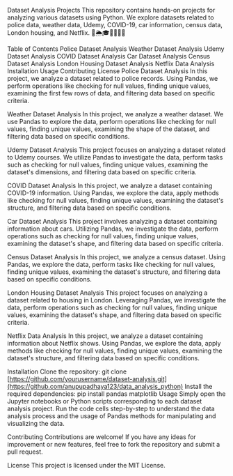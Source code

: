 Dataset Analysis Projects
This repository contains hands-on projects for analyzing various datasets using Python. We explore datasets related to police data, weather data, Udemy, COVID-19, car information, census data, London housing, and Netflix. 🚓🌦️🎓🦠🚗🏢🍿

Table of Contents
Police Dataset Analysis
Weather Dataset Analysis
Udemy Dataset Analysis
COVID Dataset Analysis
Car Dataset Analysis
Census Dataset Analysis
London Housing Dataset Analysis
Netflix Data Analysis
Installation
Usage
Contributing
License
Police Dataset Analysis
In this project, we analyze a dataset related to police records. Using Pandas, we perform operations like checking for null values, finding unique values, examining the first few rows of data, and filtering data based on specific criteria.

Weather Dataset Analysis
In this project, we analyze a weather dataset. We use Pandas to explore the data, perform operations like checking for null values, finding unique values, examining the shape of the dataset, and filtering data based on specific conditions.

Udemy Dataset Analysis
This project focuses on analyzing a dataset related to Udemy courses. We utilize Pandas to investigate the data, perform tasks such as checking for null values, finding unique values, examining the dataset's dimensions, and filtering data based on specific criteria.

COVID Dataset Analysis
In this project, we analyze a dataset containing COVID-19 information. Using Pandas, we explore the data, apply methods like checking for null values, finding unique values, examining the dataset's structure, and filtering data based on specific conditions.

Car Dataset Analysis
This project involves analyzing a dataset containing information about cars. Utilizing Pandas, we investigate the data, perform operations such as checking for null values, finding unique values, examining the dataset's shape, and filtering data based on specific criteria.

Census Dataset Analysis
In this project, we analyze a census dataset. Using Pandas, we explore the data, perform tasks like checking for null values, finding unique values, examining the dataset's structure, and filtering data based on specific conditions.

London Housing Dataset Analysis
This project focuses on analyzing a dataset related to housing in London. Leveraging Pandas, we investigate the data, perform operations such as checking for null values, finding unique values, examining the dataset's shape, and filtering data based on specific criteria.

Netflix Data Analysis
In this project, we analyze a dataset containing information about Netflix shows. Using Pandas, we explore the data, apply methods like checking for null values, finding unique values, examining the dataset's structure, and filtering data based on specific conditions.

Installation
Clone the repository: git clone [https://github.com/yourusername/dataset-analysis.git](https://github.com/anupupadhaya123/data_analysis_python)
Install the required dependencies: pip install pandas matplotlib
Usage
Simply open the Jupyter notebooks or Python scripts corresponding to each dataset analysis project. Run the code cells step-by-step to understand the data analysis process and the usage of Pandas methods for manipulating and visualizing the data.

Contributing
Contributions are welcome! If you have any ideas for improvement or new features, feel free to fork the repository and submit a pull request.

License
This project is licensed under the MIT License.
